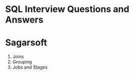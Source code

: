 # SQL Interview Questions and Answers

# Sagarsoft

1. Joins
2. Grouping
3. Jobs and Stages
<!--stackedit_data:
eyJoaXN0b3J5IjpbOTAzODYyMTE5LDQ5MzU3NDUwNiwxNTI3Mj
g0OTNdfQ==
-->